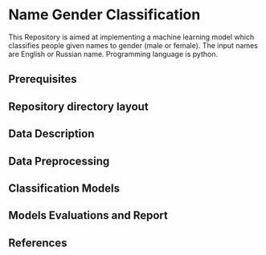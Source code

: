 # Name Gender Classification

This Repository is aimed at implementing a machine learning model which classifies people given names to gender (male or female). The input names are English or Russian name. Programming language is python.

## Prerequisites

## Repository directory layout

## Data Description

## Data Preprocessing

## Classification Models

## Models Evaluations and Report

## References
